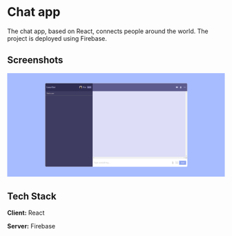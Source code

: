 # Chat app

The chat app, based on React, connects people around the world. The project is deployed using Firebase.

## Screenshots

![App Screenshot](https://github.com/RoiYehezkel/chat/blob/main/public/snapshot.png?raw=true)

## Tech Stack

**Client:** React

**Server:** Firebase
